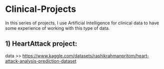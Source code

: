 # Clinical-Projects

 In this series of projects, I use Artificial Intelligence for clinical data to have some experience of working with this type of data.

 
## 1) HeartAttack project: 

data >> https://www.kaggle.com/datasets/rashikrahmanpritom/heart-attack-analysis-prediction-dataset
 
